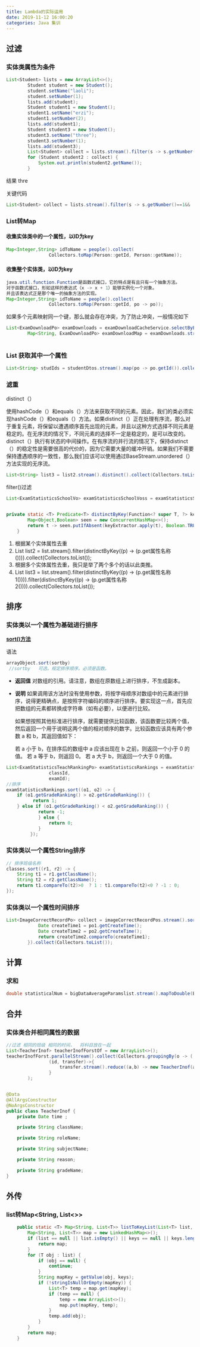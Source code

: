 ```yaml
---
title: Lambda的实际运用
date: 2019-11-12 16:00:20
categories: Java 集训 
---
```


## 过滤

### 实体类属性为条件

```java
List<Student> lists = new ArrayList<>();
        Student student = new Student();
        student.setName("laoli");
        student.setNumber(1);
        lists.add(student);
        Student student1 = new Student();
        student1.setName("erzi");
        student1.setNumber(2);
        lists.add(student1);
        Student student3 = new Student();
        student3.setName("three");
        student3.setNumber(1);
        lists.add(student3);
        List<Student> collect = lists.stream().filter(s -> s.getNumber()==1&& !s.getName().equals("laoli")).collect(Collectors.toList());
        for (Student student2 : collect) {
            System.out.println(student2.getName());
        }
```

结果 thre

关键代码

```java
List<Student> collect = lists.stream().filter(s -> s.getNumber()==1&& !s.getName().equals("laoli")).collect(Collectors.toList());
```

### List转Map 

#### 收集实体类中的一个属性，以ID为key

```java
Map<Integer,String> idToName = people().collect(
			    Collectors.toMap(Person::getId, Person::getName));
```

#### 收集整个实体类，以ID为key

```java
java.util.function.Function是函数式接口，它的特点是有且只有一个抽象方法。
对于函数式接口，形如这样的表达式（x -> x + 1）能够实例化一个对象。
并且该表达式正是那个唯一的抽象方法的实现。
Map<Integer,String> idToName = people().collect(
			    Collectors.toMap(Person::getId, po -> po));
```

如果多个元素映射同一个键，那么就会存在冲突，为了防止冲突，一般情况如下

```java
List<ExamDownloadPo> examDownloads = examDownloadCacheService.selectByExample(example);
    	Map<String, ExamDownloadPo> examDownloadMap = examDownloads.stream().collect(Collectors.toMap(po -> po.getObjectId(), po -> po, (po1, po2) -> po1));
    	
```

### List<User> 获取其中一个属性

```java
List<String> studIds = studentDtos.stream().map(po -> po.getId()).collect(Collectors.toList());
```



### 滤重

distinct（）

使用hashCode（）和equals（）方法来获取不同的元素。因此，我们的类必须实现hashCode（）和equals（）方法。如果distinct（）正在处理有序流，那么对于重复元素，将保留以遭遇顺序首先出现的元素，并且以这种方式选择不同元素是稳定的。在无序流的情况下，不同元素的选择不一定是稳定的，是可以改变的。distinct（）执行有状态的中间操作。在有序流的并行流的情况下，保持distinct（）的稳定性是需要很高的代价的，因为它需要大量的缓冲开销。如果我们不需要保持遭遇顺序的一致性，那么我们应该可以使用通过BaseStream.unordered（）方法实现的无序流。

```java
List<String> list3 = list2.stream().distinct().collect(Collectors.toList());
```

filter()过滤

```java
List<ExamStatisticsSchoolVo> examStatisticsSchoolVoss = examStatisticsSchoolVos.stream().filter(distinctByKey(ExamStatisticsSchoolVo::getExamId)).collect(Collectors.toList());


private static <T> Predicate<T> distinctByKey(Function<? super T, ?> keyExtractor) {
        Map<Object,Boolean> seen = new ConcurrentHashMap<>();
        return t -> seen.putIfAbsent(keyExtractor.apply(t), Boolean.TRUE) == null;
    }
```

1. 根据某个实体属性去重
2. List<entity> list2 = list.stream().filter(distinctByKey((p) -> (p.get属性名称()))).collect(Collectors.toList());
3. 根据多个实体属性去重，我只是举了两个多个的话以此类推。
4. List<entity> list3 = list.stream().filter(distinctByKey((p) -> (p.get属性名称1()))).filter(distinctByKey((p) -> (p.get属性名称2()))).collect(Collectors.toList());

## 排序

###  实体类以一个属性为基础进行排序

[__sort()方法__](https://www.w3school.com.cn/js/jsref_sort.asp)

语法

```java
arrayObject.sort(sortby)  
 //sortby   可选。规定排序顺序。必须是函数。
```

* **返回值**
  对数组的引用。请注意，数组在原数组上进行排序，不生成副本。

* **说明**
  如果调用该方法时没有使用参数，将按字母顺序对数组中的元素进行排序，说得更精确点，是按照字符编码的顺序进行排序。要实现这一点，首先应把数组的元素都转换成字符串（如有必要），以便进行比较。

  如果想按照其他标准进行排序，就需要提供比较函数，该函数要比较两个值，然后返回一个用于说明这两个值的相对顺序的数字。比较函数应该具有两个参数 a 和 b，其返回值如下：

  若 a 小于 b，在排序后的数组中 a 应该出现在 b 之前，则返回一个小于 0 的值。
  若 a 等于 b，则返回 0。
  若 a 大于 b，则返回一个大于 0 的值。

```java
List<ExamStatisticsTeachRankingPo> examStatisticsRankings = examStatisticsTeachService.listExamStatisticsRankingByClass(
                classId,
                examId);
//排序
examStatisticsRankings.sort((o1, o2) -> {
	if (o1.getGradeRanking() > o2.getGradeRanking()) {
          return 1;
    } else if (o1.getGradeRanking() < o2.getGradeRanking()) {
            return -1;
            } else {
                return 0;
            }
    	 });
```

###  实体类以一个属性String排序

```java
// 排序班级名称
classes.sort((r1, r2) -> {
    String t1 = r1.getClassName();
    String t2 = r2.getClassName();
    return t1.compareTo(t2)>0  ? 1 : t1.compareTo(t2)<0 ? -1 : 0;
});
```

### 实体类以一个属性时间排序

```java
List<ImageCorrectRecordPo> collect = imageCorrectRecordPos.stream().sorted((po1, po2) -> {
            Date createTime1 = po1.getCreateTime();
            Date createTime2 = po2.getCreateTime();
            return createTime2.compareTo(createTime1);
        }).collect(Collectors.toList());
```

## 计算

### 求和

```java
double statisticalNum = bigDataAverageParamslist.stream().mapToDouble(BigDataAverageParams::getStatisticalNum).sum();
```



## 合并

### 实体类合并相同属性的数据

```java
//过滤 相同的班级 相同的时间，  将科目放在一起
List<TeacherInof> teacherInofForstOf = new ArrayList<>();
teacherInofForst.parallelStream().collect(Collectors.groupingBy(o -> ( o.getClassName() + o.getTime()),Collectors.toList())).forEach(
				(id, transfer)->{
					transfer.stream().reduce((a,b) -> new TeacherInof(a.getTime(),a.getClassName(),a.getRoleName(),a.getSubjectName()+","+b.getSubjectName(),a.getReason(),a.getGradeName())).ifPresent(teacherInofForstOf ::add);
				}
		);


@Data
@AllArgsConstructor
@NoArgsConstructor
public class TeacherInof {
    private Date time ;

    private String className;

    private String roleName;

    private String subjectName;

    private String reason;

    private String gradeName;
}


```

## 外传

### list转Map<String, List<>>

```java
	public static <T> Map<String, List<T>> listToKeyList(List<T> list, String... keys) {
		Map<String, List<T>> map = new LinkedHashMap<>();
		if (list == null || list.isEmpty() || keys == null || keys.length==0) {
			return map;
		}
		for (T obj : list) {
			if (obj == null) {
				continue;
			}
			String mapKey = getValue(obj, keys);
			if (!stringIsNullOrEmpty(mapKey)) {
				List<T> temp = map.get(mapKey);
				if (temp == null) {
					temp = new ArrayList<>();
					map.put(mapKey, temp);
				}
				temp.add(obj);
			}
		}
		return map;
	}
```

